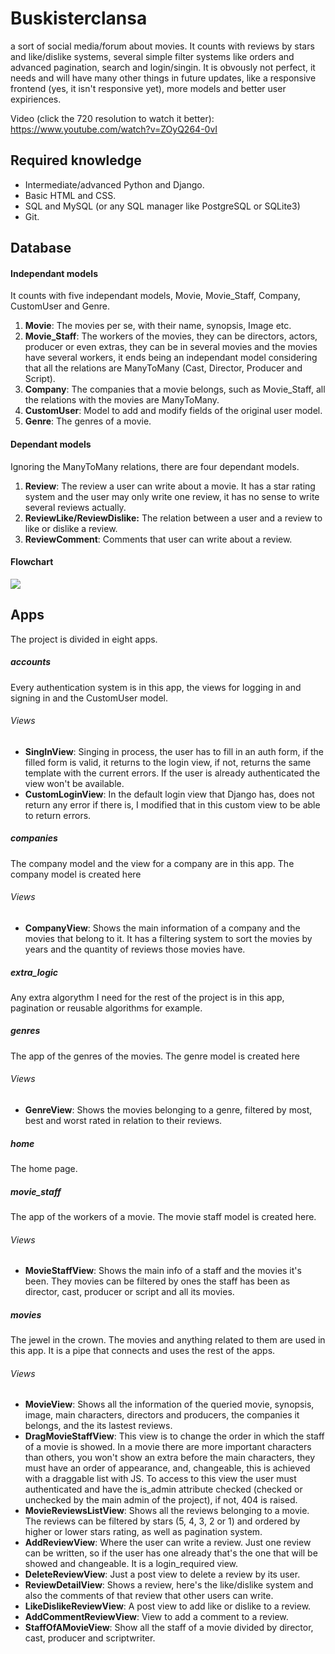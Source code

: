 # Buskisterclansa
a sort of social media/forum about movies. It counts with reviews by stars and like/dislike systems, several simple filter systems like orders and advanced pagination, search and login/singin. It is obvously not perfect, it needs and will have many other things in future updates, like a responsive frontend (yes, it isn't responsive yet), more models and better user expiriences.

Video (click the 720 resolution to watch it better): https://www.youtube.com/watch?v=ZOyQ264-0vI

## Required knowledge
- Intermediate/advanced Python and Django.
- Basic HTML and CSS.
- SQL and MySQL (or any SQL manager like PostgreSQL or SQLite3)
- Git.

## Database
#### Independant models
It counts with five independant models, Movie, Movie_Staff, Company, CustomUser and Genre.

1. **Movie**: The movies per se, with their name, synopsis, Image etc.
2. **Movie_Staff**: The workers of the movies, they can be directors, actors, producer or even extras, they can be in several movies and the movies have several workers, it ends being an independant model considering that all the relations are ManyToMany (Cast, Director, Producer and Script).
3. **Company**: The companies that a movie belongs, such as Movie_Staff, all the relations with the movies are ManyToMany.
4. **CustomUser**: Model to add and modify fields of the original user model.
5. **Genre**: The genres of a movie.

#### Dependant models
Ignoring the ManyToMany relations, there are four dependant models.

1. **Review**: The review a user can write about a movie. It has a star rating system and the user may only write one review, it has no sense to write several reviews actually.
2. **ReviewLike/ReviewDislike:** The relation between a user and a review to like or dislike a review.
3. **ReviewComment**: Comments that user can write about a review.

#### Flowchart
![](https://i.postimg.cc/DZ1gJJzj/buskisterclansa-flowchart.jpg)

## Apps
The project is divided in eight apps.

##### accounts
Every authentication system is in this app, the views for logging in and signing in and the CustomUser model.
###### Views
- **SingInView**: Singing in process, the user has to fill in an auth form, if the filled form is valid, it returns to the login view, if not, returns the same template with the current errors. If the user is already authenticated the view won't be available.
- **CustomLoginView**: In the default login view that Django has, does not return any error if there is, I modified that in this custom view to be able to return errors.

##### companies
The company model and the view for a company are in this app. The company model is created here
###### Views
- **CompanyView**: Shows the main information of a company and the movies that belong to it. It has a filtering system to sort the movies by years and the quantity of reviews those movies have.

##### extra_logic
Any extra algorythm I need for the rest of the project is in this app, pagination or reusable algorithms for example.

##### genres
The app of the genres of the movies. The genre model is created here
###### Views
- **GenreView**: Shows the movies belonging to a genre, filtered by most, best and worst rated in relation to their reviews.

##### home
The home page.

##### movie_staff
The app of the workers of a movie. The movie staff model is created here.
###### Views
- **MovieStaffView**: Shows the main info of a staff and the movies it's been. They movies can be filtered by ones the staff has been as director, cast, producer or script and all its movies.

##### movies
The jewel in the crown. The movies and anything related to them are used in this app. It is a pipe that connects and uses the rest of the apps.
###### Views
- **MovieView**: Shows all the information of the queried movie, synopsis, image, main characters, directors and producers, the companies it belongs, and the its lastest reviews.
- **DragMovieStaffView**: This view is to change the order in which the staff of a movie is showed. In a movie there are more important characters than others, you won't show an extra before the main characters, they must have an order of appearance, and, changeable, this is achieved with a draggable list with JS. To access to this view the user must authenticated and have the is_admin attribute checked (checked or unchecked by the main admin of the project), if not, 404 is raised.
- **MovieReviewsListView**: Shows all the reviews belonging to a movie. The reviews can be filtered by stars (5, 4, 3, 2 or 1) and ordered by higher or lower stars rating, as well as pagination system.
- **AddReviewView**: Where the user can write a review. Just one review can be written, so if the user has one already that's the one that will be showed and changeable. It is a login_required view.
- **DeleteReviewView**: Just a post view to delete a review by its user.
- **ReviewDetailView**: Shows a review, here's the like/dislike system and also the comments of that review that other users can write.
- **LikeDislikeReviewView**: A post view to add like or dislike to a review.
- **AddCommentReviewView**: View to add a comment to a review.
- **StaffOfAMovieView**: Show all the staff of a movie divided by director, cast, producer and scriptwriter.
